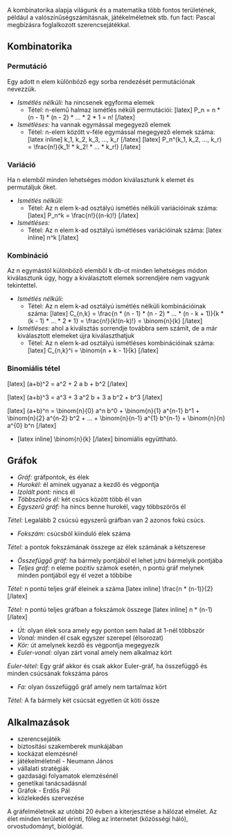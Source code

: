 A kombinatorika alapja világunk és a matematika több fontos területének, például a valószínűségszámításnak, játékelméletnek stb.
fun fact: Pascal megbízásra foglalkozott szerencsejátékkal.

## Kombinatorika

### Permutáció

Egy adott n elem különböző egy sorba rendezését permutációnak nevezzük.

 - *Ismétlés nélküli:* ha nincsenek egyforma elemek
   - Tétel: n-elemű halmaz ismétlés néküli permutációi:
     [latex] P_n = n * (n - 1) * (n - 2) * ... * 2 * 1 = n! [/latex]
 - *Ismétléses:* ha vannak egymással megegyező elemek
   - Tétel: n-elem között v-féle egymással megegyező elemek száma: [latex inline] k_1, k_2, k_3, ..., k_r [/latex]
     [latex] P_n^(k_1, k_2, ..., k_r) = \frac{n!}{k_1! * k_2! * ... * k_r!} [/latex]

### Variáció

Ha n elemből minden lehetséges módon kiválasztunk k elemet és permutáljuk őket.

 - *Ismétlés nélküli:*
   - Tétel: Az n elem k-ad osztályú ismétlés nélküli variációinak száma:
  [latex] P_n^k = \frac{n!}{(n-k)!} [/latex]
 - *Ismétléses:*
   - Tétel: Az n elem k-ad osztályú ismétléses variációinak száma: [latex inline] n^k [/latex]

### Kombináció

Az n egymástól különböző elemből k db-ot minden lehetséges módon kiválasztunk úgy, hogy a kiválasztott elemek sorrendjére nem vagyunk tekintettel.

 - *Ismétlés nélküli:*
   - Tétel: Az n elem k-ad osztályú ismétlés nélküli kombinációinak száma:
     [latex] C_{n,k} = \frac{n * (n - 1) * (n - 2) * ... * (n - k + 1)}{k * (k - 1) * ... * 2 * 1} = \frac{n!}{k!(n-k)!} = \binom{n}{k} [/latex]
 - *Ismétléses:* ahol a kiválsztás sorrendje továbbra sem számít, de a már kiválasztott elemeket újra kiválaszthatjuk
   - Tétel: Az n elem k-ad osztályú ismétléses kombinációinak száma:
     [latex] C_{n,k}^i = \binom{n + k - 1}{k} [/latex]

### Binomiális tétel

[latex] \(a+b)^2 = a^2 + 2 a b + b^2 [/latex]

[latex] \(a+b)^3 = a^3 + 3 a^2 b + 3 a b^2 + b^3 [/latex]

[latex] \(a+b)^n = \binom{n}{0} a^n b^0 + \binom{n}{1} a^{n-1} b^1  + \binom{n}{2} a^{n-2} b^2 + ... + \binom{n}{n-1} a^{1} b^{n-1} + \binom{n}{n} a^{0} b^n [/latex]

 - [latex inline] \binom{n}{k} [/latex] binomiális együttható.

## Gráfok

 - *Gráf:* gráfpontok, és élek
 - *Hurokél:* él aminek ugyanaz a kezdő és végpontja
 - *Izolált pont:* nincs él
 - *Többszörös él:* két csúcs között több él van
 - *Egyszerű gráf:* ha nincs benne hurokél, vagy többszörös él

*Tétel:* Legalább 2 csúcsú egyszerű gráfban van 2 azonos fokú csúcs.

 - *Fokszám:* csúcsból kiinduló élek száma

*Tétel:* a pontok fokszámának összege az élek számának a kétszerese

 - *Összefüggő gráf:* ha bármely pontjából el lehet jutni bármelyik pontjába
 - *Teljes gráf:* n eleme pozitív számok esetén, n pontú gráf melynek minden pontjából egy él vezet a többibe

*Tétel:* n pontú teljes gráf éleinek a száma [latex inline] \frac{n * (n-1)}{2} [/latex]  

*Tétel:* n pontú teljes gráfban a fokszámok összege [latex inline] n * (n-1) [/latex]

 - *Út:* olyan élek sora amely egy ponton sem halad át 1-nél többször
 - *Vonal:* minden él csak egyszer szerepel (élsorozat)
 - *Kör:* út amelynek kezdő és végpontja megegyezik
 - *Euler-vonal:* olyan zárt vonal amely nem alkalmaz kört

*Euler-tétel:* Egy gráf akkor és csak akkor Euler-gráf, ha összefüggő és minden csúcsának fokszáma páros

 - *Fa:* olyan összefüggő gráf amely nem tartalmaz kört

*Tétel:* A fa bármely két csúcsát egyetlen út köti össze

## Alkalmazások

 - szerencsejáték
 - biztosítási szakemberek munkájában
 - kockázat elemzésnél
 - játékelméletnél - Neumann János
 - vállalati stratégiák
 - gazdasági folyamatok elemzésénél
 - genetikai tanácsadásnál
 - Gráfok - Erdős Pál
 - közlekedés szervezése

A gráfelméletnek az utóbbi 20 évben a kiterjesztése a hálózat elmélet. Az élet minden területét érinti, főleg az internetet (közösségi háló), orvostudományt, biológiát.

